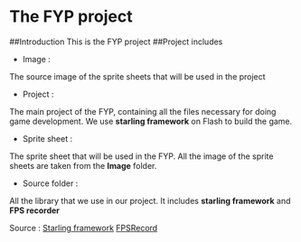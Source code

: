 The FYP project
=============


##Introduction
	This is the FYP project
##Project includes
* Image : 

The source image of the sprite sheets that will be used in the project


* Project :

The main project of the FYP, containing all the files necessary for doing game development. We use **starling framework** on Flash to build the game.


* Sprite sheet : 

The sprite sheet that will be used in the FYP. All the image of the sprite sheets are taken from the **Image** folder.


* Source folder :

All the library that we use in our project. It includes __starling framework__ and __FPS recorder__

Source : 
	[Starling framework](http://gamua.com/starling/) 
	[FPSRecord](https://github.com/mrdoob/Hi-ReS-Stats)
